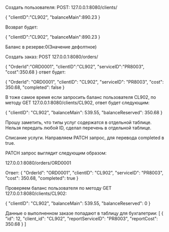 
Создать пользователя: POST: 127.0.0.1:8080/clients/

{
    "clientID":"CL902",
    "balanceMain":890.23
}

Возврат будет: 

{
    "clientID":"CL902",
    "balanceMain":890.23
}

Баланс в резерве:0(Значение дефолтное)

Создать заказ: POST 127.0.0.1:8080/orders/

{
    "OrderId":"ORD0001",
    "clientID":"CL902",
    "serviceID":"PR8003",
    "cost":350.68
}
ответ будет:

{
    "OrderId": "ORD0001",
    "clientID": "CL902",
    "serviceID": "PR8003",
    "cost": 350.68,
    "completed": false
}

В тоже самое время если запросить баланс пользователя CL902, по методу GET 127.0.0.1:8080/clients/CL902, ответ будет следующим: 

{
    "clientID": "CL902",
    "balanceMain": 539.55,
    "balanceReserved": 350.68
}

Прошу заметить, что типы услуг содержатся в отдельной таблице. Нельзя передать любой ID, сделал перечень в отдельной таблице.

Списание услуги. Направляем PATCH запрос, для перевода completed в true.

PATCH запрос выглядит следующим образом: 

127.0.0.1:8080/orders/ORD0001

Ответ:
{
    "OrderId": "ORD0001",
    "clientID": "CL902",
    "serviceID": "PR8003",
    "cost": 350.68,
    "completed": true
}

Проверяем баланс пользователя по методу GET 127.0.0.1:8080/clients/CL902:

{
    "clientID": "CL902",
    "balanceMain": 539.55,
    "balanceReserved": 0
}

Данные о выполненном заказе попадают в таблицу для бухгалетрии: 
[
    {
        "id": 12,
        "client_id": "CL902",
        "reportServiceID": "PR8003",
        "reportCost": 350.68
    }
]



